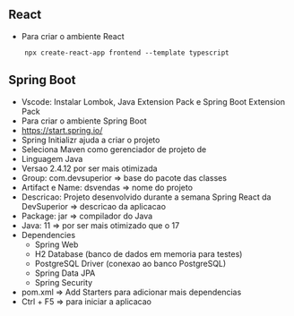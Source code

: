 ## React

* Para criar o ambiente React
```cli
    npx create-react-app frontend --template typescript
```

## Spring Boot
* Vscode: Instalar Lombok, Java Extension Pack e Spring Boot Extension Pack
* Para criar o ambiente Spring Boot
* https://start.spring.io/
* Spring Initializr ajuda a criar o projeto
* Seleciona Maven como gerenciador de projeto de
* Linguagem Java
* Versao 2.4.12 por ser mais otimizada
* Group: com.devsuperior => base do pacote das classes
* Artifact e Name: dsvendas => nome do projeto
* Descricao: Projeto desenvolvido durante a semana Spring React da DevSuperior => descricao da aplicacao
* Package: jar => compilador do Java
* Java: 11 => por ser mais otimizado que o 17
* Dependencies
    - Spring Web
    - H2 Database (banco de dados em memoria para testes)
    - PostgreSQL Driver (conexao ao banco PostgreSQL)
    - Spring Data JPA 
    - Spring Security
* pom.xml => Add Starters para adicionar mais dependencias
* Ctrl + F5 => para iniciar a aplicacao